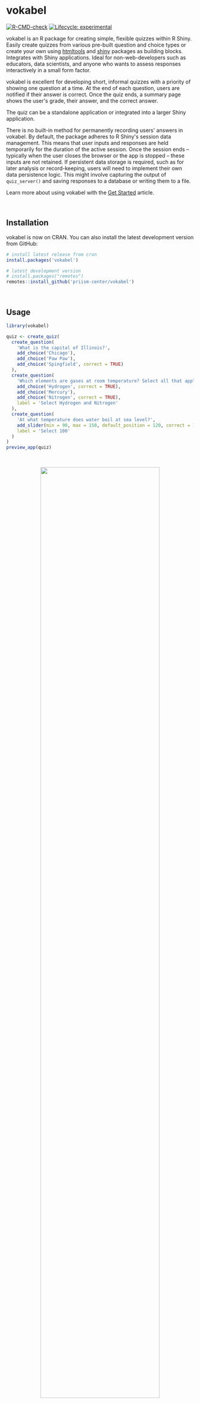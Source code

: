 # vokabel

<!-- badges: start -->
[![R-CMD-check](https://github.com/priism-center/vokabel/actions/workflows/R-CMD-check.yaml/badge.svg)](https://github.com/priism-center/vokabel/actions/workflows/R-CMD-check.yaml)
[![Lifecycle: experimental](https://img.shields.io/badge/lifecycle-experimental-orange.svg)](https://lifecycle.r-lib.org/articles/stages.html#experimental)
<!-- badges: end -->

vokabel is an R package for creating simple, flexible quizzes within R Shiny. Easily create quizzes from various pre-built question and choice types or create your own using [htmltools](https://rstudio.github.io/htmltools/) and [shiny](https://shiny.posit.co/) packages as building blocks. Integrates with Shiny applications. Ideal for non-web-developers such as educators, data scientists, and anyone who wants to assess responses interactively in a small form factor.

vokabel is excellent for developing short, informal quizzes with a priority of showing one question at a time. At the end of each question, users are notified if their answer is correct. Once the quiz ends, a summary page shows the user's grade, their answer, and the correct answer. 

The quiz can be a standalone application or integrated into a larger Shiny application.

There is no built-in method for permanently recording users' answers in vokabel. By default, the package adheres to R Shiny's session data management. This means that user inputs and responses are held temporarily for the duration of the active session. Once the session ends – typically when the user closes the browser or the app is stopped – these inputs are not retained. If persistent data storage is required, such as for later analysis or record-keeping, users will need to implement their own data persistence logic. This might involve capturing the output of `quiz_server()` and saving responses to a database or writing them to a file.

Learn more about using vokabel with the [Get Started](https://priism-center.github.io/vokabel/articles/get_started.html) article. 

<br>

## Installation

vokabel is now on CRAN. You can also install the latest development version from GitHub:

``` r
# install latest release from cran
install.packages('vokabel')

# latest development version
# install.packages("remotes")
remotes::install_github('priism-center/vokabel')
```
<br>

## Usage

``` r
library(vokabel)

quiz <- create_quiz(
  create_question(
    'What is the capital of Illinois?',
    add_choice('Chicago'),
    add_choice('Paw Paw'),
    add_choice('Spingfield', correct = TRUE)
  ),
  create_question(
    'Which elements are gases at room temperature? Select all that apply.',
    add_choice('Hydrogen', correct = TRUE),
    add_choice('Mercury'),
    add_choice('Nitrogen', correct = TRUE),
    label = 'Select Hydrogen and Nitrogen'
  ),
  create_question(
    'At what temperature does water boil at sea level?',
    add_slider(min = 90, max = 150, default_position = 120, correct = 100),
    label = 'Select 100'
  )
)
preview_app(quiz)
```

<br>
<p align="center">
<a href="https://apsta.shinyapps.io/vokabel-demo/">
<img src="man/figures/README-recording.gif" style="width: 80%; max-width: 400px;">
</a>
</p>

You can view a live version of this app [here](https://apsta.shinyapps.io/vokabel-demo/).
